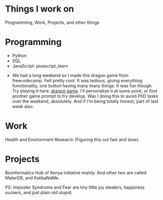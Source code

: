 # Things I work on
Programming, Work, Projects, and other things 

# Programming 
- Python
- SQL
- JavaScript: javascript_learn
* We had a long weekend so I made this dragon game from freecodecamp. Felt pretty cool. It was tedious, giving everything functionality, one button having many many things. It was fun though. Try playing it here: [dragon game](https://karegapauline.github.io/Projects/javascript_learn/dragon_game_freecodecamp/index.html). I'll personalize it at some point, or find another game prompt to try develop. Was I doing this to avoid PhD tasks over the weekend, absolutely. And if I'm being totally honest, part of last week also.    

# Work
Health and Environment Research (Figuring this out fast and slow). 

# Projects
Bioinformatics Hub of Kenya initiative mainly. And other two are called MaterDB, and KatikaNaMe.

PS: Imposter Syndrome and Fear are tiny little joy stealers, happiness suckers, and just plain old stupid. 
